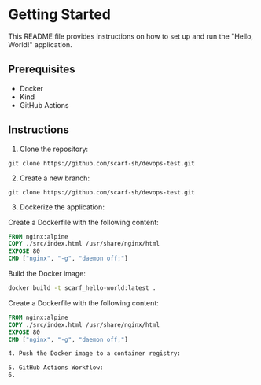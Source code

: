 # Getting Started

This README file provides instructions on how to set up and run the "Hello, World!" application.

## Prerequisites

- Docker
- Kind
- GitHub Actions

## Instructions

1. Clone the repository:

```
git clone https://github.com/scarf-sh/devops-test.git
```

2. Create a new branch:
```
git clone https://github.com/scarf-sh/devops-test.git
```

3. Dockerize the application:

Create a Dockerfile with the following content:
```Dockerfile
FROM nginx:alpine
COPY ./src/index.html /usr/share/nginx/html
EXPOSE 80
CMD ["nginx", "-g", "daemon off;"]
```
Build the Docker image:
```Bash
docker build -t scarf_hello-world:latest .
```
Create a Dockerfile with the following content:
```Dockerfile
FROM nginx:alpine
COPY ./src/index.html /usr/share/nginx/html
EXPOSE 80
CMD ["nginx", "-g", "daemon off;"]

4. Push the Docker image to a container registry:

5. GitHub Actions Workflow:
6. 
